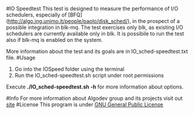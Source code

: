 #IO Speedtest
This test is designed to measure the performance of I/O schedulers,
especially of [BFQ] (http://algo.ing.unimo.it/people/paolo/disk_sched/),
in the prospect of a possible integration in
blk-mq. The test exercises only blk, as existing I/O schedulers are
currently available only in blk.
It is possibile to run the test also if blk-mq is enabled on the system.

More information about the test and its goals are in IO_sched-speedtest.txt file.
#Usage
1. Go into the IOSpeed folder using the terminal
2. Run the IO_sched-speedtest.sh script under root permissions

Execute **./IO_sched-speedtest.sh -h** for more information about options.

#Info
For more information about Algodev group and its projects visit out [site](http://algo.ing.unimo.it/algodev/projects.php)
#License
This program is under [GNU General Public License](https://www.gnu.org/licenses/gpl-3.0-standalone.html)
